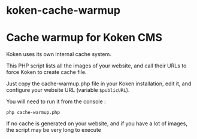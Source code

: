 # koken-cache-warmup
Cache warmup for Koken CMS
==========================

Koken uses its own internal cache system.

This PHP script lists all the images of your website, and call their URLs to force Koken to create cache file.

Just copy the cache-warmup.php file in your Koken installation, edit it, and configure your website URL (variable ``$publicURL``).

You will need to run it from the console :

    php cache-warmup.php
    
If no cache is generated on your website, and if you have a lot of images, the script may be very long to execute
